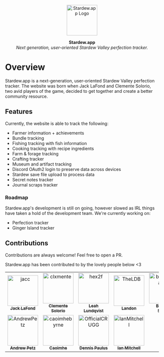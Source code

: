 <p align="center">
    <img align=center src="https://raw.githubusercontent.com/stardewapp/stardew.app/main/public/icon.png" alt="Stardew.app Logo" width="100" /></br>
</p>

<p align="center">
    <strong>Stardew.app</strong></br>
    <i>Next generation, user-oriented Stardew Valley perfection tracker.</i>
</p>

# Overview

Stardew.app is a next-generation, user-oriented Stardew Valley perfection tracker. The website was born when Jack LaFond and Clemente Solorio, two avid players of the game, decided to get together and create a better community resource.

## Features

Currently, the website is able to track the following:

- Farmer information + achievements
- Bundle tracking
- Fishing tracking with fish information
- Cooking tracking with recipe ingredients
- Farm & forage tracking
- Crafting tracker
- Museum and artifact tracking
- Discord OAuth2 login to preserve data across devices
- Stardew save file upload to process data
- Secret notes tracker
- Journal scraps tracker

### Roadmap

Stardew.app's development is still on going, however slowed as IRL things have taken a hold of the development team. We're currently working on:

- Perfection tracker
- Ginger Island tracker

## Contributions

Contributions are always welcome! Feel free to open a PR.

Stardew.app has been contributed to by the lovely people below <3

<!-- readme: contributors -start -->
<table>
<tr>
    <td align="center">
        <a href="https://github.com/jacc">
            <img src="https://avatars.githubusercontent.com/u/6956351?v=4" width="100;" alt="jacc"/>
            <br />
            <sub><b>Jack LaFond</b></sub>
        </a>
    </td>
    <td align="center">
        <a href="https://github.com/clxmente">
            <img src="https://avatars.githubusercontent.com/u/37494038?v=4" width="100;" alt="clxmente"/>
            <br />
            <sub><b>Clemente Solorio</b></sub>
        </a>
    </td>
    <td align="center">
        <a href="https://github.com/hex2f">
            <img src="https://avatars.githubusercontent.com/u/16632409?v=4" width="100;" alt="hex2f"/>
            <br />
            <sub><b>Leah Lundqvist</b></sub>
        </a>
    </td>
    <td align="center">
        <a href="https://github.com/TheLDB">
            <img src="https://avatars.githubusercontent.com/u/29960599?v=4" width="100;" alt="TheLDB"/>
            <br />
            <sub><b>Landon</b></sub>
        </a>
    </td>
    <td align="center">
        <a href="https://github.com/brandonsaldan">
            <img src="https://avatars.githubusercontent.com/u/26472557?v=4" width="100;" alt="brandonsaldan"/>
            <br />
            <sub><b>Brandon Saldan</b></sub>
        </a>
    </td>
    <td align="center">
        <a href="https://github.com/ms7m">
            <img src="https://avatars.githubusercontent.com/u/37344632?v=4" width="100;" alt="ms7m"/>
            <br />
            <sub><b>Mustafa</b></sub>
        </a>
    </td></tr>
<tr>
    <td align="center">
        <a href="https://github.com/AndrewPetz">
            <img src="https://avatars.githubusercontent.com/u/7032619?v=4" width="100;" alt="AndrewPetz"/>
            <br />
            <sub><b>Andrew Petz</b></sub>
        </a>
    </td>
    <td align="center">
        <a href="https://github.com/caoimhebyrne">
            <img src="https://avatars.githubusercontent.com/u/71222289?v=4" width="100;" alt="caoimhebyrne"/>
            <br />
            <sub><b>Caoimhe</b></sub>
        </a>
    </td>
    <td align="center">
        <a href="https://github.com/OfficialCRUGG">
            <img src="https://avatars.githubusercontent.com/u/25248999?v=4" width="100;" alt="OfficialCRUGG"/>
            <br />
            <sub><b>Dennis Paulus</b></sub>
        </a>
    </td>
    <td align="center">
        <a href="https://github.com/IanMitchell">
            <img src="https://avatars.githubusercontent.com/u/603872?v=4" width="100;" alt="IanMitchell"/>
            <br />
            <sub><b>Ian Mitchell</b></sub>
        </a>
    </td></tr>
</table>
<!-- readme: contributors -end -->
